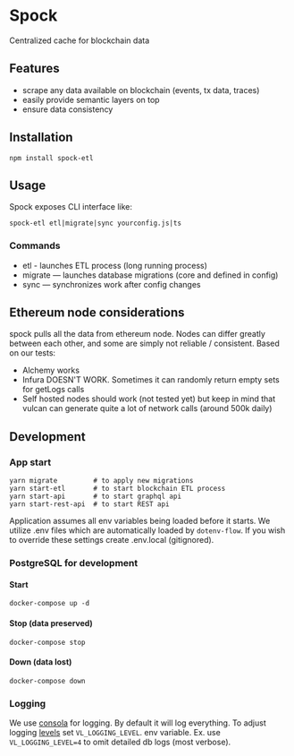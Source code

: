 # Spock

Centralized cache for blockchain data

## Features

- scrape any data available on blockchain (events, tx data, traces)
- easily provide semantic layers on top
- ensure data consistency

## Installation

```
npm install spock-etl
```

## Usage

Spock exposes CLI interface like:

```
spock-etl etl|migrate|sync yourconfig.js|ts
```

### Commands

- etl - launches ETL process (long running process)
- migrate — launches database migrations (core and defined in config)
- sync — synchronizes work after config changes

## Ethereum node considerations

spock pulls all the data from ethereum node. Nodes can differ greatly between each other, and some
are simply not reliable / consistent. Based on our tests:

- Alchemy works
- Infura DOESN'T WORK. Sometimes it can randomly return empty sets for getLogs calls
- Self hosted nodes should work (not tested yet) but keep in mind that vulcan can generate quite a
  lot of network calls (around 500k daily)

## Development

### App start

```
yarn migrate         # to apply new migrations
yarn start-etl       # to start blockchain ETL process
yarn start-api       # to start graphql api
yarn start-rest-api  # to start REST api
```

Application assumes all env variables being loaded before it starts. We utilize .env files which are
automatically loaded by `dotenv-flow`. If you wish to override these settings create .env.local
(gitignored).

### PostgreSQL for development

#### Start

```
docker-compose up -d
```

#### Stop (data preserved)

```
docker-compose stop
```

#### Down (data lost)

```
docker-compose down
```

### Logging

We use [consola](https://github.com/nuxt/consola#readme) for logging. By default it will log
everything. To adjust logging [levels](https://github.com/nuxt/consola#level) set
`VL_LOGGING_LEVEL`. env variable. Ex. use `VL_LOGGING_LEVEL=4` to omit detailed db logs (most
verbose).
